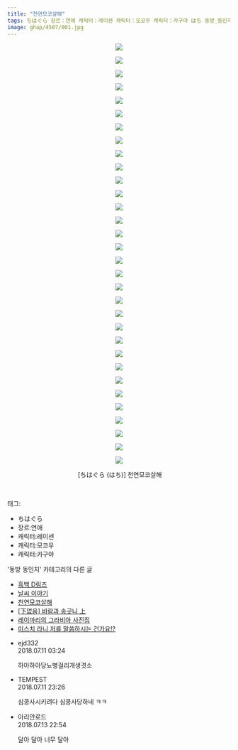 ```yaml
---
title: "천연모코살해"
tags: ちはぐら 장르：연애 캐릭터：레이센 캐릭터：모코우 캐릭터：카구야 はち 동방_동인지
image: ghap/4507/001.jpg
---
```

<div class="article">
<p style="text-align: center; clear: none; float: none;"><img src="{{ site.nasurl }}/ghap/4507/001.jpg"/></p>
<p style="text-align: center; clear: none; float: none;"><img src="{{ site.nasurl }}/ghap/4507/002.jpg"/></p>
<p style="text-align: center; clear: none; float: none;"><img src="{{ site.nasurl }}/ghap/4507/003.jpg"/></p>
<p style="text-align: center; clear: none; float: none;"><img src="{{ site.nasurl }}/ghap/4507/004.jpg"/></p>
<p style="text-align: center; clear: none; float: none;"><img src="{{ site.nasurl }}/ghap/4507/005.jpg"/></p>
<p style="text-align: center; clear: none; float: none;"><img src="{{ site.nasurl }}/ghap/4507/006.jpg"/></p>
<p style="text-align: center; clear: none; float: none;"><img src="{{ site.nasurl }}/ghap/4507/007.jpg"/></p>
<p style="text-align: center; clear: none; float: none;"><img src="{{ site.nasurl }}/ghap/4507/008.jpg"/></p>
<p style="text-align: center; clear: none; float: none;"><img src="{{ site.nasurl }}/ghap/4507/009.jpg"/></p>
<p style="text-align: center; clear: none; float: none;"><img src="{{ site.nasurl }}/ghap/4507/010.jpg"/></p>
<p style="text-align: center; clear: none; float: none;"><img src="{{ site.nasurl }}/ghap/4507/011.jpg"/></p>
<p style="text-align: center; clear: none; float: none;"><img src="{{ site.nasurl }}/ghap/4507/012.jpg"/></p>
<p style="text-align: center; clear: none; float: none;"><img src="{{ site.nasurl }}/ghap/4507/013.jpg"/></p>
<p style="text-align: center; clear: none; float: none;"><img src="{{ site.nasurl }}/ghap/4507/014.jpg"/></p>
<p style="text-align: center; clear: none; float: none;"><img src="{{ site.nasurl }}/ghap/4507/015.jpg"/></p>
<p style="text-align: center; clear: none; float: none;"><img src="{{ site.nasurl }}/ghap/4507/016.jpg"/></p>
<p style="text-align: center; clear: none; float: none;"><img src="{{ site.nasurl }}/ghap/4507/017.jpg"/></p>
<p style="text-align: center; clear: none; float: none;"><img src="{{ site.nasurl }}/ghap/4507/018.jpg"/></p>
<p style="text-align: center; clear: none; float: none;"><img src="{{ site.nasurl }}/ghap/4507/019.jpg"/></p>
<p style="text-align: center; clear: none; float: none;"><img src="{{ site.nasurl }}/ghap/4507/020.jpg"/></p>
<p style="text-align: center; clear: none; float: none;"><img src="{{ site.nasurl }}/ghap/4507/021.jpg"/></p>
<p style="text-align: center; clear: none; float: none;"><img src="{{ site.nasurl }}/ghap/4507/022.jpg"/></p>
<p style="text-align: center; clear: none; float: none;"><img src="{{ site.nasurl }}/ghap/4507/023.jpg"/></p>
<p style="text-align: center; clear: none; float: none;"><img src="{{ site.nasurl }}/ghap/4507/024.jpg"/></p>
<p style="text-align: center; clear: none; float: none;"><img src="{{ site.nasurl }}/ghap/4507/025.jpg"/></p>
<p style="text-align: center; clear: none; float: none;"><img src="{{ site.nasurl }}/ghap/4507/026.jpg"/></p>
<p style="text-align: center; clear: none; float: none;"><img src="{{ site.nasurl }}/ghap/4507/027.jpg"/></p>
<p style="text-align: center; clear: none; float: none;"><img src="{{ site.nasurl }}/ghap/4507/028.jpg"/></p>
<p style="text-align: center; clear: none; float: none;"><img src="{{ site.nasurl }}/ghap/4507/029.jpg"/></p>
<p style="text-align: center; clear: none; float: none;"><img src="{{ site.nasurl }}/ghap/4507/030.jpg"/></p>
<p style="text-align: center; clear: none; float: none;"><img src="{{ site.nasurl }}/ghap/4507/031.jpg"/></p>
<p style="text-align: center; clear: none; float: none;"><img src="{{ site.nasurl }}/ghap/4507/032.jpg"/></p>
<p style="text-align: center; clear: none; float: none;"> [ちはぐら (はち)] 천연모코살해</p>
<p><br/></p>
</div><div class="tagTrail">
<p>태그: </p>
<ul>
<li>ちはぐら</li>
<li>장르:연애</li>
<li>캐릭터:레이센</li>
<li>캐릭터:모코우</li>
<li>캐릭터:카구야</li>
</ul>
</div><div class="another">
<p>'동방 동인지' 카테고리의 다른 글</p>
<ul>
<li><a href="/2018-07-10-ghap_4510">흑백 D림즈</a></li>
<li><a href="/2018-07-10-ghap_4508">날씨 이야기</a></li>
<li><a href="/2018-07-10-ghap_4507">천연모코살해</a></li>
<li><a href="/2018-07-08-ghap_4498">[下없음] 바람과 송곳니 上</a></li>
<li><a href="/2018-07-08-ghap_4496">레이마리의 그라비아 사진집</a></li>
<li><a href="/2018-07-08-ghap_4494">미스치 라니 저를 말씀하시는 건가요!?</a></li>
</ul>
</div><div class="cb_module cb_fluid">
<div class="cb_wrt cb_profile">
<div class="comment">
<ul>
<li class="cb_thumb_off" id="comment15283797">
<div class="cb_comment_area">
<div class="cb_info_area">
<div class="cb_section">
<span class="cb_nick_name">ejd332</span>
</div>
<div class="cb_section">
<span class="cb_date">2018.07.11 03:24 </span>
</div>
</div>
<div class="cb_dsc_comment">
<p class="cb_dsc">
											하아하아당뇨병걸리개생겻소
										</p>
</div>
</div></li>
<li class="cb_thumb_off" id="comment15284354">
<div class="cb_comment_area">
<div class="cb_info_area">
<div class="cb_section">
<span class="cb_nick_name">TEMPEST</span>
</div>
<div class="cb_section">
<span class="cb_date">2018.07.11 23:26 </span>
</div>
</div>
<div class="cb_dsc_comment">
<p class="cb_dsc">
											심쿵사시키려다 심쿵사당하네 ㅋㅋ
										</p>
</div>
</div></li>
<li class="cb_thumb_off" id="comment15286238">
<div class="cb_comment_area">
<div class="cb_info_area">
<div class="cb_section">
<span class="cb_nick_name">아리안로드</span>
</div>
<div class="cb_section">
<span class="cb_date">2018.07.13 22:54 </span>
</div>
</div>
<div class="cb_dsc_comment">
<p class="cb_dsc">
											달아 달아 너무 달아<br/>
</p>
</div>
</div></li>
</ul>
</div>
</div><!-- commentList close -->
</div>
